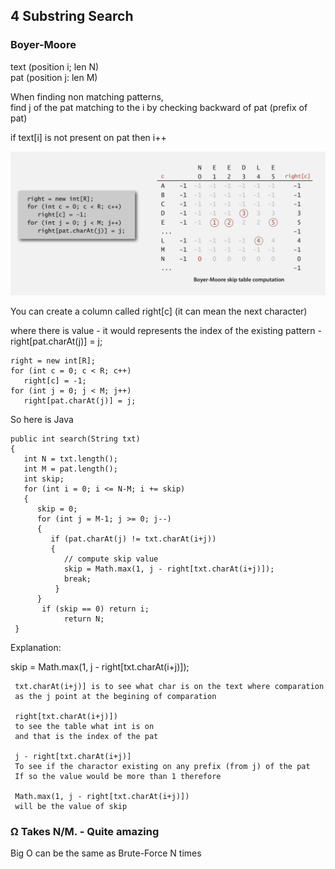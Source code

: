 ## 4 Substring Search

### Boyer-Moore

text (position i; len N)        
pat (position j: len M)



When finding non matching patterns,     
find j of the pat matching to the i by checking backward of pat (prefix of pat) 

if text[i] is not present on pat then i++   

![Boyer-Moore Skip Computation](https://github.com/ichiLamuchy/Thanks_Octocat/blob/master/Algorithms/Algo2/Images/boyer-moore%20skip%20computation.png)

You can create a column called right[c] 
(it can mean the next character)    

where there is value - it would represents the index of the existing pattern - right[pat.charAt(j)] = j;    
    
 
    right = new int[R];
    for (int c = 0; c < R; c++)
       right[c] = -1;
    for (int j = 0; j < M; j++)
       right[pat.charAt(j)] = j;
 
 
So here is Java
  
    public int search(String txt)
    {
       int N = txt.length();
       int M = pat.length();
       int skip;
       for (int i = 0; i <= N-M; i += skip)
       {
          skip = 0;
          for (int j = M-1; j >= 0; j--)
          {
             if (pat.charAt(j) != txt.charAt(i+j))
             {
                // compute skip value
                skip = Math.max(1, j - right[txt.charAt(i+j)]);
                break;
              } 
          }
           if (skip == 0) return i;
                return N; 
     }
     
     
Explanation:

skip = Math.max(1, j - right[txt.charAt(i+j)]);     
     
     
     txt.charAt(i+j)] is to see what char is on the text where comparation
     as the j point at the begining of comparation
     
     right[txt.charAt(i+j)])
     to see the table what int is on
     and that is the index of the pat
     
     j - right[txt.charAt(i+j)]
     To see if the charactor existing on any prefix (from j) of the pat
     If so the value would be more than 1 therefore
     
     Math.max(1, j - right[txt.charAt(i+j)])
     will be the value of skip
     
     
### Ω Takes N/M. - Quite amazing 
Big O can be the same as Brute-Force N times


     
     
     
